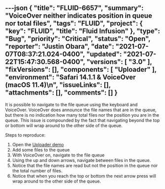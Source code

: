 ---json
{
  "title": "FLUID-6657",
  "summary": "VoiceOver neither indicates position in queue nor total files",
  "tags": "FLUID",
  "project": {
    "key": "FLUID",
    "title": "Fluid Infusion"
  },
  "type": "Bug",
  "priority": "Critical",
  "status": "Open",
  "reporter": "Justin Obara",
  "date": "2021-07-07T08:37:21.024-0400",
  "updated": "2021-07-22T15:47:30.568-0400",
  "versions": [
    "3.0"
  ],
  "fixVersions": [],
  "components": [
    "Uploader"
  ],
  "environment": "Safari 14.1.1 & VoiceOver (macOS 11.4)\n",
  "issueLinks": [],
  "attachments": [],
  "comments": []
}
---
It is possible to navigate to the file queue using the keyboard and VoiceOver. VoiceOver does announce the file names that are in the queue, but there is no indication how many total files nor the position you are in the queue. This issue is compounded by the fact that navigating beyond the top or bottom will wrap around to the other side of the queue.

Steps to reproduce:

1. Open the [Uploader demo](https://build-infusion.fluidproject.org/demos/uploader/)
2. Add some files to the queue
3. With VoiceOver on, navigate to the file queue
4. Using the up and down arrows, navigate between files in the queue.
5. Notice that the file names are read but not the position in the queue nor the total number of files.
6. Notice that when you reach the top or bottom the next arrow press will wrap around to the other side of the queue.

        